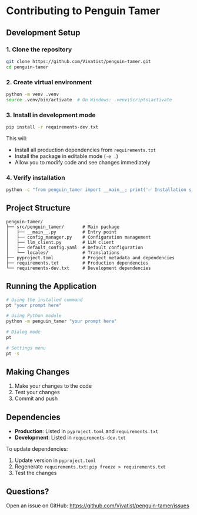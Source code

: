 # Contributing to Penguin Tamer

## Development Setup

### 1. Clone the repository
```bash
git clone https://github.com/Vivatist/penguin-tamer.git
cd penguin-tamer
```

### 2. Create virtual environment
```bash
python -m venv .venv
source .venv/bin/activate  # On Windows: .venv\Scripts\activate
```

### 3. Install in development mode
```bash
pip install -r requirements-dev.txt
```

This will:
- Install all production dependencies from `requirements.txt`
- Install the package in editable mode (`-e .`)
- Allow you to modify code and see changes immediately

### 4. Verify installation
```bash
python -c "from penguin_tamer import __main__; print('✅ Installation successful')"
```

## Project Structure

```
penguin-tamer/
├── src/penguin_tamer/       # Main package
│   ├── __main__.py          # Entry point
│   ├── config_manager.py    # Configuration management
│   ├── llm_client.py        # LLM client
│   ├── default_config.yaml  # Default configuration
│   └── locales/             # Translations
├── pyproject.toml           # Project metadata and dependencies
├── requirements.txt         # Production dependencies
└── requirements-dev.txt     # Development dependencies
```

## Running the Application

```bash
# Using the installed command
pt "your prompt here"

# Using Python module
python -m penguin_tamer "your prompt here"

# Dialog mode
pt

# Settings menu
pt -s
```

## Making Changes

1. Make your changes to the code
2. Test your changes
3. Commit and push

## Dependencies

- **Production**: Listed in `pyproject.toml` and `requirements.txt`
- **Development**: Listed in `requirements-dev.txt`

To update dependencies:
1. Update version in `pyproject.toml`
2. Regenerate `requirements.txt`: `pip freeze > requirements.txt`
3. Test the changes

## Questions?

Open an issue on GitHub: https://github.com/Vivatist/penguin-tamer/issues

